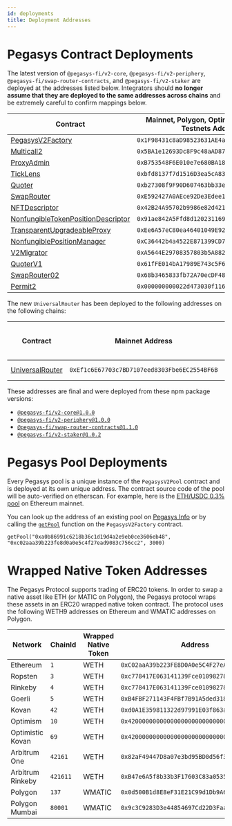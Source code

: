 ```yaml
---
id: deployments
title: Deployment Addresses
---
```


# Pegasys Contract Deployments

The latest version of `@pegasys-fi/v2-core`, `@pegasys-fi/v2-periphery`, `@pegasys-fi/swap-router-contracts`, and `@pegasys-fi/v2-staker` are deployed at the addresses listed below. Integrators should **no longer assume that they are deployed to the same addresses across chains** and be extremely careful to confirm mappings below.

| Contract                                                                                                                                                     | Mainnet, Polygon, Optimism, Arbitrum, Testnets Address | Celo Address                                 |
| ------------------------------------------------------------------------------------------------------------------------------------------------------------ | ------------------------------------------------------ | -------------------------------------------- |
| [PegasysV2Factory](https://github.com/Pegasys-fi/v2-core/blob/v1.0.0/contracts/PegasysV2Factory.sol)                                                    | `0x1F98431c8aD98523631AE4a59f267346ea31F984`           | `0xAfE208a311B21f13EF87E33A90049fC17A7acDEc` |
| [Multicall2](https://etherscan.io/address/0x5BA1e12693Dc8F9c48aAD8770482f4739bEeD696#code)                                                                   | `0x5BA1e12693Dc8F9c48aAD8770482f4739bEeD696`           | `0x633987602DE5C4F337e3DbF265303A1080324204` |
| [ProxyAdmin](https://github.com/OpenZeppelin/openzeppelin-contracts/blob/v2.4.1-solc-0.7-2/contracts/proxy/ProxyAdmin.sol)                                   | `0xB753548F6E010e7e680BA186F9Ca1BdAB2E90cf2`           | `0xc1b262Dd7643D4B7cA9e51631bBd900a564BF49A` |
| [TickLens](https://github.com/Pegasys-fi/v2-periphery/blob/v1.0.0/contracts/lens/TickLens.sol)                                                          | `0xbfd8137f7d1516D3ea5cA83523914859ec47F573`           | `0x5f115D9113F88e0a0Db1b5033D90D4a9690AcD3D` |
| [Quoter](https://github.com/Pegasys-fi/v2-periphery/blob/v1.0.0/contracts/lens/Quoter.sol)                                                              | `0xb27308f9F90D607463bb33eA1BeBb41C27CE5AB6`           | `0x82825d0554fA07f7FC52Ab63c961F330fdEFa8E8` |
| [SwapRouter](https://github.com/Pegasys-fi/v2-periphery/blob/v1.0.0/contracts/SwapRouter.sol)                                                           | `0xE592427A0AEce92De3Edee1F18E0157C05861564`           | `0x5615CDAb10dc425a742d643d949a7F474C01abc4` |
| [NFTDescriptor](https://github.com/Pegasys-fi/v2-periphery/blob/v1.0.0/contracts/libraries/NFTDescriptor.sol)                                           | `0x42B24A95702b9986e82d421cC3568932790A48Ec`           | `0xa9Fd765d85938D278cb0b108DbE4BF7186831186` |
| [NonfungibleTokenPositionDescriptor](https://github.com/Pegasys-fi/v2-periphery/blob/v1.0.0/contracts/NonfungibleTokenPositionDescriptor.sol)           | `0x91ae842A5Ffd8d12023116943e72A606179294f3`           | `0x644023b316bB65175C347DE903B60a756F6dd554` |
| [TransparentUpgradeableProxy](https://github.com/OpenZeppelin/openzeppelin-contracts/blob/v2.4.1-solc-0.7-2/contracts/proxy/TransparentUpgradeableProxy.sol) | `0xEe6A57eC80ea46401049E92587E52f5Ec1c24785`           | `0x505B43c452AA4443e0a6B84bb37771494633Fde9` |
| [NonfungiblePositionManager](https://github.com/Pegasys-fi/v2-periphery/blob/v1.0.0/contracts/NonfungiblePositionManager.sol)                           | `0xC36442b4a4522E871399CD717aBDD847Ab11FE88`           | `0x3d79EdAaBC0EaB6F08ED885C05Fc0B014290D95A` |
| [V2Migrator](https://github.com/Pegasys-fi/v2-periphery/blob/v1.0.0/contracts/V2Migrator.sol)                                                           | `0xA5644E29708357803b5A882D272c41cC0dF92B34`           | `0x3cFd4d48EDfDCC53D3f173F596f621064614C582` |
| [QuoterV1](https://github.com/Pegasys-fi/v2-periphery/blob/main/contracts/lens/QuoterV1.sol)                                                                    | `0x61fFE014bA17989E743c5F6cB21bF9697530B21e`           | `0x82825d0554fA07f7FC52Ab63c961F330fdEFa8E8` |
| [SwapRouter02](https://github.com/Pegasys-fi/swap-router-contracts/blob/main/contracts/SwapRouter02.sol)                                                        | `0x68b3465833fb72A70ecDF485E0e4C7bD8665Fc45`           | `0x5615CDAb10dc425a742d643d949a7F474C01abc4` |
| [Permit2](https://github.com/Pegasys-fi/permit2)                                                                                                                | `0x000000000022d473030f116ddee9f6b43ac78ba3`           | `0x000000000022d473030f116ddee9f6b43ac78ba3` |

The new `UniversalRouter` has been deployed to the following addresses on the following chains:

| Contract                                                                                               | Mainnet Address                              | Optimism Address                             | Arbitrum Address                             | Polygon Address                              | See other chain addresses here                                                            |
| ------------------------------------------------------------------------------------------------------ | -------------------------------------------- | -------------------------------------------- | -------------------------------------------- | -------------------------------------------- | ----------------------------------------------------------------------------------------- |
| [UniversalRouter](https://github.com/Pegasys-fi/universal-router/blob/main/contracts/UniversalRouter.sol) | `0xEf1c6E67703c7BD7107eed8303Fbe6EC2554BF6B` | `0xb555edF5dcF85f42cEeF1f3630a52A108E55A654` | `0x4C60051384bd2d3C01bfc845Cf5F4b44bcbE9de5` | `0x4C60051384bd2d3C01bfc845Cf5F4b44bcbE9de5` | [Other addresses](https://github.com/Pegasys-fi/universal-router/tree/main/deploy-addresses) |

These addresses are final and were deployed from these npm package versions:

- [`@pegasys-fi/v2-core@1.0.0`](https://github.com/Pegasys-fi/v2-core/tree/v1.0.0)
- [`@pegasys-fi/v2-periphery@1.0.0`](https://github.com/Pegasys-fi/v2-periphery/tree/v1.0.0)
- [`@pegasys-fi/swap-router-contracts@1.1.0`](https://github.com/Pegasys-fi/swap-router-contracts/tree/v1.1.0)
- [`@pegasys-fi/v2-staker@1.0.2`](https://github.com/Pegasys-fi/v2-staker/tree/v1.0.2)

# Pegasys Pool Deployments

Every Pegasys pool is a unique instance of the `PegasysV2Pool` contract and is deployed at its own unique address. The contract source code of the pool will be auto-verified on etherscan. For example, here is the [ETH/USDC 0.3% pool](https://etherscan.io/address/0x8ad599c3a0ff1de082011efddc58f1908eb6e6d8) on Ethereum mainnet.

You can look up the address of an existing pool on [Pegasys Info](https://info.pegasys.fi/#/) or by calling the [`getPool`](../reference/core/interfaces/IPegasysV2Factory.md#getpool) function on the `PegasysV2Factory` contract.

```solidity
getPool("0xa0b86991c6218b36c1d19d4a2e9eb0ce3606eb48", "0xc02aaa39b223fe8d0a0e5c4f27ead9083c756cc2", 3000)
```

# Wrapped Native Token Addresses

The Pegasys Protocol supports trading of ERC20 tokens. In order to swap a native asset like ETH (or MATIC on Polygon), the Pegasys protocol wraps these assets in an ERC20 wrapped native token contract. The protocol uses the following WETH9 addresses on Ethereum and WMATIC addresses on Polygon.

| Network          | ChainId  | Wrapped Native Token | Address                                      |
| ---------------- | -------- | --------------------- | -------------------------------------------- |
| Ethereum         | `1`      | WETH                  | `0xC02aaA39b223FE8D0A0e5C4F27eAD9083C756Cc2` |
| Ropsten          | `3`      | WETH                  | `0xc778417E063141139Fce010982780140Aa0cD5Ab` |
| Rinkeby          | `4`      | WETH                  | `0xc778417E063141139Fce010982780140Aa0cD5Ab` |
| Goerli           | `5`      | WETH                  | `0xB4FBF271143F4FBf7B91A5ded31805e42b2208d6` |
| Kovan            | `42`     | WETH                  | `0xd0A1E359811322d97991E03f863a0C30C2cF029C` |
| Optimism         | `10`     | WETH                  | `0x4200000000000000000000000000000000000006` |
| Optimistic Kovan | `69`     | WETH                  | `0x4200000000000000000000000000000000000006` |
| Arbitrum One     | `42161`  | WETH                  | `0x82aF49447D8a07e3bd95BD0d56f35241523fBab1` |
| Arbitrum Rinkeby | `421611` | WETH                  | `0xB47e6A5f8b33b3F17603C83a0535A9dcD7E32681` |
| Polygon          | `137`    | WMATIC                | `0x0d500B1d8E8eF31E21C99d1Db9A6444d3ADf1270` |
| Polygon Mumbai   | `80001`  | WMATIC                | `0x9c3C9283D3e44854697Cd22D3Faa240Cfb032889` |
